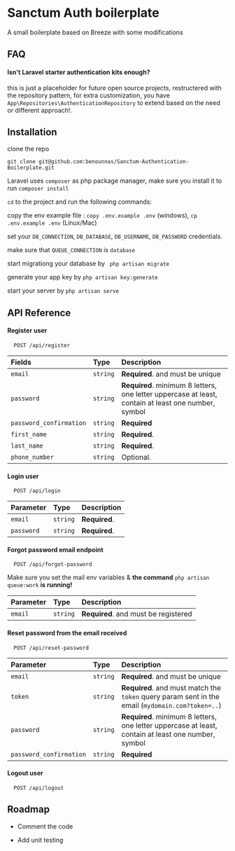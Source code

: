 
# Sanctum Auth boilerplate

A small boilerplate based on Breeze with some modifications



## FAQ

#### Isn't Laravel starter authentication kits enough?

this is just a placeholder for future open source projects, restructered with the repository pattern, for extra customization, you have `App\Repositories\AuthenticationRepository` to extend based on the need or different approach!.





## Installation

clone the repo 

`git clone git@github.com:benounnas/Sanctum-Authentication-Boilerplate.git`

Laravel uses `composer` as php package manager, make sure you install it to run `composer install`

`cd` to the project and run the following commands:

copy the env example file : `copy .env.example .env` (windows), `cp .env.example .env` (Linux/Mac)

set your `DB_CONNECTION`, `DB_DATABASE`, `DB_USERNAME`, `DB_PASSWORD` credentials.

make sure that `QUEUE_CONNECTION` is `database`

start migrationg your database by ` php artisan migrate`

generate your app key by `php artisan key:generate`

start your server by `php artisan serve`






## API Reference

#### Register user

```http
  POST /api/register
```

| Fields | Type     | Description                |
| :-------- | :------- | :------------------------- |
| `email` | `string` | **Required**. and must be unique  |
| `password` | `string` | **Required**.  minimum 8 letters, one letter uppercase at least,<br> contain at least one number, symbol |
| `password_confirmation` | `string` | **Required**  |
| `first_name` | `string` | **Required**.  |
| `last_name` | `string` | **Required**.  |
| `phone_number` | `string` | Optional.  |

#### Login user

```http
  POST /api/login
```

| Parameter | Type     | Description                       |
| :-------- | :------- | :-------------------------------- |
| `email` | `string` | **Required**.   |
| `password` | `string` | **Required**.  |



#### Forgot password email endpoint

```http
  POST /api/forgot-password
```
Make sure you set the mail env variables & **the command** `php artisan queue:work` **is running!**

| Parameter | Type     | Description                       |
| :-------- | :------- | :-------------------------------- |
| `email` | `string` | **Required**. and must be registered   |


#### Reset password from the email received

```http
  POST /api/reset-password
```

| Parameter | Type     | Description                       |
| :-------- | :------- | :-------------------------------- |
| `email` | `string` | **Required**. and must be unique  |
| `token` | `string` | **Required**. and must match the `token` query param sent in the email (`mydomain.com?token=..`) |
| `password` | `string` | **Required**.  minimum 8 letters, one letter uppercase at least,<br> contain at least one number, symbol |
| `password_confirmation` | `string` | **Required**  |

#### Logout user

```http
  POST /api/logout
```

## Roadmap

- Comment the code

- Add unit testing 



